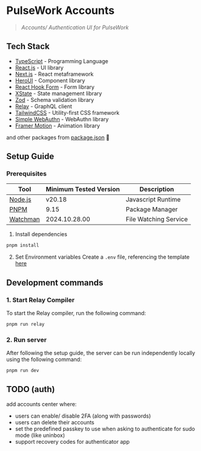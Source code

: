 # PulseWork Accounts
> *Accounts/ Authentication UI for PulseWork*

## Tech Stack
- [TypeScript](https://www.typescriptlang.org/) - Programming Language
- [React.js](https://react.dev) - UI library
- [Next.js](https://nextjs.org) - React metaframework
- [HeroUI](https://heroui.com/) - Component library
- [React Hook Form](https://react-hook-form.com/) - Form library
- [XState](https://xstate.js.org/) - State management library
- [Zod](https://zod.dev/) - Schema validation library
- [Relay](https://relay.dev/) - GraphQL client
- [TailwindCSS](https://tailwindcss.com/) - Utility-first CSS framework
- [Simple WebAuthn](https://simplewebauthn.dev/) - WebAuthn library
- [Framer Motion](https://motion.dev/) - Animation library

and other packages from [package.json](./package.json) 💖

## Setup Guide

### Prerequisites
| Tool                                                  | Minimum Tested Version | Description              |
|-------------------------------------------------------|------------------------|--------------------------|
| [Node.js](https://nodejs.org/en)                      | v20.18                 | Javascript Runtime       |
| [PNPM](https://pnpm.io/)                              | 9.15                   | Package Manager          |
| [Watchman](https://facebook.github.io/watchman/)      | 2024.10.28.00          | File Watching Service    |

1. Install dependencies
```bash
pnpm install
```

2. Set Environment variables
Create a `.env` file, referencing the template [here](./.env.example)

## Development commands

### 1. Start Relay Compiler
To start the Relay compiler, run the following command:
```bash
pnpm run relay
```

### 2. Run server
After following the setup guide, the server can be run independently locally using the following command:
```bash
pnpm run dev
```

## TODO (auth)

add accounts center
where:

- users can enable/ disable 2FA (along with passwords)
- users can delete their accounts
- set the predefined passkey to use when asking to authenticate for sudo mode (like uninbox)
- support recovery codes for authenticator app